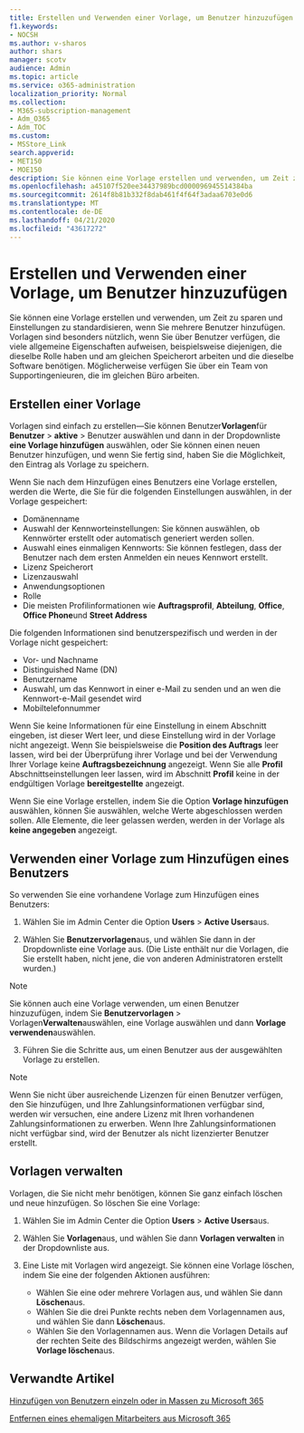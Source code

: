```yaml
---
title: Erstellen und Verwenden einer Vorlage, um Benutzer hinzuzufügen
f1.keywords:
- NOCSH
ms.author: v-sharos
author: shars
manager: scotv
audience: Admin
ms.topic: article
ms.service: o365-administration
localization_priority: Normal
ms.collection:
- M365-subscription-management
- Adm_O365
- Adm_TOC
ms.custom:
- MSStore_Link
search.appverid:
- MET150
- MOE150
description: Sie können eine Vorlage erstellen und verwenden, um Zeit zu sparen und Einstellungen zu standardisieren, wenn Sie mehrere Benutzer hinzufügen.
ms.openlocfilehash: a45107f520ee34437989bcd000096945514384ba
ms.sourcegitcommit: 2614f8b81b332f8dab461f4f64f3adaa6703e0d6
ms.translationtype: MT
ms.contentlocale: de-DE
ms.lasthandoff: 04/21/2020
ms.locfileid: "43617272"
---
```

# <a name="create-and-use-a-template-to-add-users"></a>Erstellen und Verwenden einer Vorlage, um Benutzer hinzuzufügen

Sie können eine Vorlage erstellen und verwenden, um Zeit zu sparen und Einstellungen zu standardisieren, wenn Sie mehrere Benutzer hinzufügen. Vorlagen sind besonders nützlich, wenn Sie über Benutzer verfügen, die viele allgemeine Eigenschaften aufweisen, beispielsweise diejenigen, die dieselbe Rolle haben und am gleichen Speicherort arbeiten und die dieselbe Software benötigen. Möglicherweise verfügen Sie über ein Team von Supportingenieuren, die im gleichen Büro arbeiten.  

## <a name="create-a-template"></a>Erstellen einer Vorlage

Vorlagen sind einfach zu erstellen&mdash;Sie können Benutzer**Vorlagen**für **Benutzer** > **aktive** > Benutzer auswählen und dann in der Dropdownliste **eine Vorlage hinzufügen** auswählen, oder Sie können einen neuen Benutzer hinzufügen, und wenn Sie fertig sind, haben Sie die Möglichkeit, den Eintrag als Vorlage zu speichern.

Wenn Sie nach dem Hinzufügen eines Benutzers eine Vorlage erstellen, werden die Werte, die Sie für die folgenden Einstellungen auswählen, in der Vorlage gespeichert:

- Domänenname
- Auswahl der Kennworteinstellungen: Sie können auswählen, ob Kennwörter erstellt oder automatisch generiert werden sollen.
- Auswahl eines einmaligen Kennworts: Sie können festlegen, dass der Benutzer nach dem ersten Anmelden ein neues Kennwort erstellt.
- Lizenz Speicherort
- Lizenzauswahl
- Anwendungsoptionen
- Rolle
- Die meisten Profilinformationen wie **Auftragsprofil**, **Abteilung**, **Office**, **Office Phone**und **Street Address** 

Die folgenden Informationen sind benutzerspezifisch und werden in der Vorlage nicht gespeichert:

- Vor- und Nachname
- Distinguished Name (DN)
- Benutzername
- Auswahl, um das Kennwort in einer e-Mail zu senden und an wen die Kennwort-e-Mail gesendet wird
- Mobiltelefonnummer

Wenn Sie keine Informationen für eine Einstellung in einem Abschnitt eingeben, ist dieser Wert leer, und diese Einstellung wird in der Vorlage nicht angezeigt. Wenn Sie beispielsweise die **Position des Auftrags** leer lassen, wird bei der Überprüfung ihrer Vorlage und bei der Verwendung Ihrer Vorlage keine **Auftragsbezeichnung** angezeigt. Wenn Sie alle **Profil** Abschnittseinstellungen leer lassen, wird im Abschnitt **Profil** keine in der endgültigen Vorlage **bereitgestellte** angezeigt.

Wenn Sie eine Vorlage erstellen, indem Sie die Option **Vorlage hinzufügen** auswählen, können Sie auswählen, welche Werte abgeschlossen werden sollen. Alle Elemente, die leer gelassen werden, werden in der Vorlage als **keine angegeben** angezeigt.

## <a name="use-a-template-to-add-a-user"></a>Verwenden einer Vorlage zum Hinzufügen eines Benutzers

So verwenden Sie eine vorhandene Vorlage zum Hinzufügen eines Benutzers:

1. Wählen Sie im Admin Center die Option **Users** > **Active Users**aus.

2. Wählen Sie **Benutzervorlagen**aus, und wählen Sie dann in der Dropdownliste eine Vorlage aus. (Die Liste enthält nur die Vorlagen, die Sie erstellt haben, nicht jene, die von anderen Administratoren erstellt wurden.)

 > [!NOTE]
 > Sie können auch eine Vorlage verwenden, um einen Benutzer hinzuzufügen, indem Sie **Benutzervorlagen** > Vorlagen**Verwalten**auswählen, eine Vorlage auswählen und dann **Vorlage verwenden**auswählen.

3. Führen Sie die Schritte aus, um einen Benutzer aus der ausgewählten Vorlage zu erstellen.

> [!NOTE]
> Wenn Sie nicht über ausreichende Lizenzen für einen Benutzer verfügen, den Sie hinzufügen, und Ihre Zahlungsinformationen verfügbar sind, werden wir versuchen, eine andere Lizenz mit Ihren vorhandenen Zahlungsinformationen zu erwerben. Wenn Ihre Zahlungsinformationen nicht verfügbar sind, wird der Benutzer als nicht lizenzierter Benutzer erstellt.

## <a name="manage-templates"></a>Vorlagen verwalten

Vorlagen, die Sie nicht mehr benötigen, können Sie ganz einfach löschen und neue hinzufügen. So löschen Sie eine Vorlage:

1. Wählen Sie im Admin Center die Option **Users** > **Active Users**aus.

2. Wählen Sie **Vorlagen**aus, und wählen Sie dann **Vorlagen verwalten** in der Dropdownliste aus.

3. Eine Liste mit Vorlagen wird angezeigt. Sie können eine Vorlage löschen, indem Sie eine der folgenden Aktionen ausführen:
    - Wählen Sie eine oder mehrere Vorlagen aus, und wählen Sie dann **Löschen**aus. 
    - Wählen Sie die drei Punkte rechts neben dem Vorlagennamen aus, und wählen Sie dann **Löschen**aus.
    - Wählen Sie den Vorlagennamen aus. Wenn die Vorlagen Details auf der rechten Seite des Bildschirms angezeigt werden, wählen Sie **Vorlage löschen**aus.

## <a name="related-articles"></a>Verwandte Artikel

[Hinzufügen von Benutzern einzeln oder in Massen zu Microsoft 365](add-users.md)

[Entfernen eines ehemaligen Mitarbeiters aus Microsoft 365](remove-former-employee.md)
  

